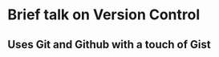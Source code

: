 Brief talk on Version Control
=============================
 ## Uses Git and Github with a touch of Gist
